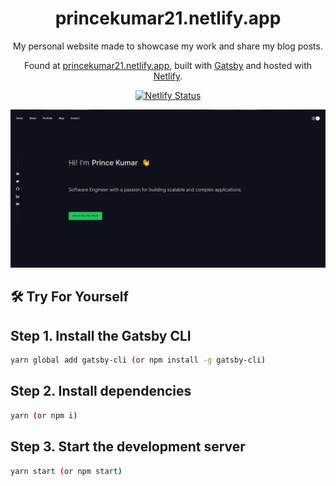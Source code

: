 <h1 align="center">
  princekumar21.netlify.app
</h1>
<p align="center">
  My personal website made to showcase my work and share my blog posts. 
</p>
<p align="center">
  Found at <a href="https://princekumar21.netlify.app" target="_blank">princekumar21.netlify.app</a>, built with <a href="https://www.gatsbyjs.org/" target="_blank">Gatsby</a> and hosted with <a href="https://www.netlify.com/" target="_blank">Netlify</a>.
</p>
<p align="center">
  <a href="https://app.netlify.com/sites/prince-dsd/deploys" target="_blank">
    <img src="https://api.netlify.com/api/v1/badges/e9a59c26-9f13-4c19-b62c-9b6982990106/deploy-status" alt="Netlify Status" />
  </a>
</p>
<a href="https://princekumar21.netlify.app" target="_blank">
  <img src="https://raw.githubusercontent.com/prince-dsd/personal-website/master/src/assets/images/demo.png" alt="repo demo">
</a>

## 🛠 Try For Yourself

## Step 1. Install the Gatsby CLI

```sh
yarn global add gatsby-cli (or npm install -g gatsby-cli)
```

## Step 2. Install dependencies

```sh
yarn (or npm i)
```

## Step 3. Start the development server

```sh
yarn start (or npm start)
```
